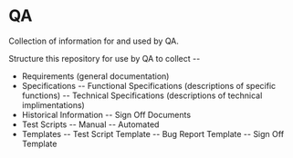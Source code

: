 # QA
Collection of information for and used by QA.

Structure this repository for use by QA to collect --
  - Requirements (general documentation)
  - Specifications
    -- Functional Specifications (descriptions of specific functions)
    -- Technical Specifications (descriptions of technical implimentations)
  - Historical Information
    -- Sign Off Documents
  - Test Scripts
    -- Manual
    -- Automated
  - Templates
    -- Test Script Template
    -- Bug Report Template
    -- Sign Off Template

